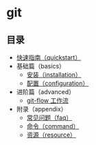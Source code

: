 # git

## 目录

* [快速指南（quickstart）](git-quickstart.md)
* 基础篇（basics）
  * [安装（installation）](basics/git-installation.md)
  * [配置（configuration）](basics/git-configuration.md)
* 进阶篇（advanced）
  * [git-flow 工作流](advanced/git-flow.md)
* 附录（appendix）
  * [常见问题（faq）](appendix/git-faq.md)
  * [命令（command）](appendix/git-command.md)
  * [资源（resource）](appendix/git-resource.md)
